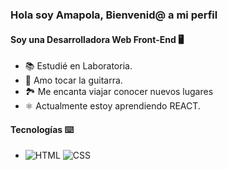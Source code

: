 ### Hola soy Amapola, Bienvenid@ a mi perfil
#### Soy una Desarrolladora Web Front-End 🖥️


- 📚 Estudié en Laboratoria.
- 🎸 Amo tocar la guitarra.
- 🏞️ Me encanta viajar  conocer nuevos lugares
- ⚛️ Actualmente estoy aprendiendo REACT.

#### Tecnologías ⌨️

- ![HTML](https://img.icons8.com/color/48/000000/html-5--v1.png) ![CSS](https://img.icons8.com/color/48/000000/css3.png) 



